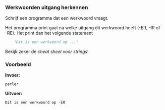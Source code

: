 ### Werkwoorden uitgang herkennen
Schrijf een programma dat een werkwoord vraagt.

Het programma print gaat na welke uitgang dit werkwoord heeft (-ER, -IR of -RE). Het print dan het volgende statement

```python
    "Dit is een werkwoord op ..."
```

Bekijk zeker de *cheat sheet voor strings*!

### Voorbeeld
**Invoer:**

    parler
    
**Uitvoer:**

    Dit is een werkwoord op -ER
